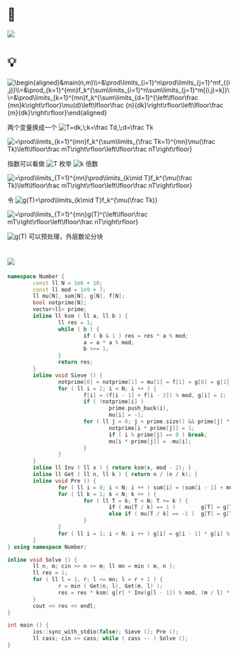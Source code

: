 # 🔗
<a href="https://www.luogu.com.cn/problem/P3704"><img src="https://i.loli.net/2021/10/29/6Y3v9ZCJsmfwch5.png"></a>

# 💡
<img src="https://latex.codecogs.com/svg.image?\begin{aligned}&main(n,m)\\=&\prod\limits_{i=1}^n\prod\limits_{j=1}^mf_{(i,j)}\\=&\prod_{k=1}^{mn}f_k^{\sum\limits_{i=1}^n\sum\limits_{j=1}^m[(i,j)=k]}\\=&\prod\limits_{k=1}^{mn}f_k^{\sum\limits_{d=1}^{\left\lfloor\frac&space;{mn}k\right\rfloor}\mu(d)\left\lfloor\frac&space;{n}{dk}\right\rfloor\left\lfloor\frac&space;{m}{dk}\right\rfloor}\end{aligned}" title="\begin{aligned}&main(n,m)\\=&\prod\limits_{i=1}^n\prod\limits_{j=1}^mf_{(i,j)}\\=&\prod_{k=1}^{mn}f_k^{\sum\limits_{i=1}^n\sum\limits_{j=1}^m[(i,j)=k]}\\=&\prod\limits_{k=1}^{mn}f_k^{\sum\limits_{d=1}^{\left\lfloor\frac {mn}k\right\rfloor}\mu(d)\left\lfloor\frac {n}{dk}\right\rfloor\left\lfloor\frac {m}{dk}\right\rfloor}\end{aligned}" />  
  
两个变量换成一个 <img src="https://latex.codecogs.com/svg.image?T=dk,\;k=\frac&space;Td,\;d=\frac&space;Tk" title="T=dk,\;k=\frac Td,\;d=\frac Tk" />  
  
<img src="https://latex.codecogs.com/svg.image?=\prod\limits_{k=1}^{mn}f_k^{\sum\limits_{\frac&space;Tk=1}^{mn}\mu(\frac&space;Tk)\left\lfloor\frac&space;mT\right\rfloor\left\lfloor\frac&space;nT\right\rfloor}" title="=\prod\limits_{k=1}^{mn}f_k^{\sum\limits_{\frac Tk=1}^{mn}\mu(\frac Tk)\left\lfloor\frac mT\right\rfloor\left\lfloor\frac nT\right\rfloor}" />  
  
指数可以看做 <img src="https://latex.codecogs.com/svg.image?T" title="T" /> 枚举 <img src="https://latex.codecogs.com/svg.image?k" title="k" /> 倍数  
  
<img src="https://latex.codecogs.com/svg.image?=\prod\limits_{T=1}^{mn}\prod\limits_{k\mid&space;T}f_k^{\mu(\frac&space;Tk)\left\lfloor\frac&space;mT\right\rfloor\left\lfloor\frac&space;nT\right\rfloor}" title="=\prod\limits_{T=1}^{mn}\prod\limits_{k\mid T}f_k^{\mu(\frac Tk)\left\lfloor\frac mT\right\rfloor\left\lfloor\frac nT\right\rfloor}" />  
  
令 <img src="https://latex.codecogs.com/svg.image?g(T)=\prod\limits_{k\mid&space;T}f_k^{\mu(\frac&space;Tk)}" title="g(T)=\prod\limits_{k\mid T}f_k^{\mu(\frac Tk)}" />  
  
<img src="https://latex.codecogs.com/svg.image?=\prod\limits_{T=1}^{mn}g(T)^{\left\lfloor\frac&space;mT\right\rfloor\left\lfloor\frac&space;nT\right\rfloor}" title="=\prod\limits_{T=1}^{mn}g(T)^{\left\lfloor\frac mT\right\rfloor\left\lfloor\frac nT\right\rfloor}" />  
  
<img src="https://latex.codecogs.com/svg.image?g(T)" title="g(T)" /> 可以预处理，外层数论分块  

# <img src="https://img-blog.csdnimg.cn/20210713144601841.png" >
```cpp
namespace Number {
        const ll N = 1e6 + 10;
        const ll mod = 1e9 + 7;
        ll mu[N], sum[N], g[N], f[N];
        bool notprime[N];
        vector<ll> prime;
        inline ll ksm ( ll a, ll b ) {
                ll res = 1;
                while ( b ) {
                        if ( b & 1 ) res = res * a % mod;
                        a = a * a % mod;
                        b >>= 1;
                }
                return res;
        }
        inline void Sieve () {
                notprime[0] = notprime[1] = mu[1] = f[1] = g[0] = g[1] = 1; f[0] = 0;
                for ( ll i = 2; i < N; i ++ ) {
                        f[i] = (f[i - 1] + f[i - 2]) % mod, g[i] = 1;
                        if ( !notprime[i] ) 
                                prime.push_back(i),
                                mu[i] = -1;
                        for ( ll j = 0; j < prime.size() && prime[j] * i < N; j ++ ) {
                                notprime[i * prime[j]] = 1;
                                if ( i % prime[j] == 0 ) break;
                                mu[i * prime[j]] = -mu[i];
                        }
                }
        }
        inline ll Inv ( ll x ) { return ksm(x, mod - 2); }
        inline ll Get ( ll n, ll k ) { return n / (n / k); }
        inline void Pre () {
                for ( ll i = 0; i < N; i ++ ) sum[i] = (sum[i - 1] + mu[i]) % mod;
                for ( ll k = 1; k < N; k ++ ) {
                        for ( ll T = k; T < N; T += k ) {
                                if ( mu[T / k] == 1 )        g[T] = g[T] * f[k] % mod; 
                                else if ( mu[T / k] == -1 )  g[T] = g[T] * Inv(f[k]) % mod;
                        }
                }
                for ( ll i = 1; i < N; i ++ ) g[i] = g[i - 1] * g[i] % mod;
        }
} using namespace Number;

inline void Solve () {
        ll n, m; cin >> n >> m; ll mn = min ( m, n );
        ll res = 1;
        for ( ll l = 1, r; l <= mn; l = r + 1 ) {
                r = min ( Get(n, l), Get(m, l) );
                res = res * ksm( g[r] * Inv(g[l - 1]) % mod, (m / l) * (n / l) % (mod - 1) ) % mod;
        }
        cout << res << endl;
}

int main () {
        ios::sync_with_stdio(false); Sieve (); Pre ();
        ll cass; cin >> cass; while ( cass -- ) Solve ();
}
```
